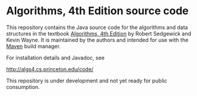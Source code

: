 Algorithms, 4th Edition source code
===================================

This repository contains the Java source code for the algorithms and data structures
in the textbook <a href = "http://amzn.to/13VNJi7">Algorithms, 4th Edition</a>
by Robert Sedgewick and Kevin Wayne. It is maintained by the authors and 
intended for use with the <a href = "https://maven.apache.org">Maven</a> build manager.

For installation details and Javadoc, see

http://algs4.cs.princeton.edu/code/

This repository is under development and not yet ready for public consumption.
